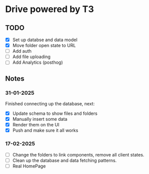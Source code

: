 # Drive powered by T3

## TODO

- [x] Set up databse and data model
- [x] Move folder open state to URL
- [ ] Add auth
- [ ] Add file uploading
- [ ] Add Analytics (posthog)

## Notes

### 31-01-2025

Finished connecting up the database, next:
- [x] Update schema to show files and folders
- [x] Manually insert some data
- [x] Render them on the UI
- [x] Push and make sure it all works

### 17-02-2025

- [ ] Change the folders to link components, remove all client states.
- [ ] Clean up the database and data fetching patterns.
- [ ] Real HomePage